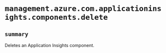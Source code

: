 # `management.azure.com.applicationinsights.components.delete`

## `summary`
Deletes an Application Insights component.



